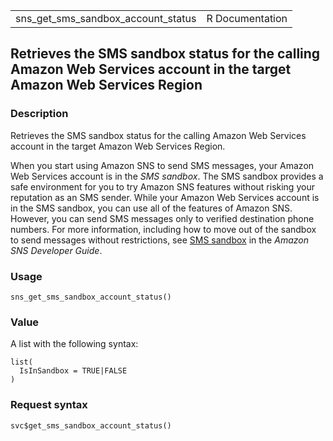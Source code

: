 <table style="width: 100%;">
<tbody>
<tr class="odd">
<td>sns_get_sms_sandbox_account_status</td>
<td style="text-align: right;">R Documentation</td>
</tr>
</tbody>
</table>

## Retrieves the SMS sandbox status for the calling Amazon Web Services account in the target Amazon Web Services Region

### Description

Retrieves the SMS sandbox status for the calling Amazon Web Services
account in the target Amazon Web Services Region.

When you start using Amazon SNS to send SMS messages, your Amazon Web
Services account is in the *SMS sandbox*. The SMS sandbox provides a
safe environment for you to try Amazon SNS features without risking your
reputation as an SMS sender. While your Amazon Web Services account is
in the SMS sandbox, you can use all of the features of Amazon SNS.
However, you can send SMS messages only to verified destination phone
numbers. For more information, including how to move out of the sandbox
to send messages without restrictions, see [SMS
sandbox](https://docs.aws.amazon.com/sns/latest/dg/sns-sms-sandbox.html)
in the *Amazon SNS Developer Guide*.

### Usage

    sns_get_sms_sandbox_account_status()

### Value

A list with the following syntax:

    list(
      IsInSandbox = TRUE|FALSE
    )

### Request syntax

    svc$get_sms_sandbox_account_status()
